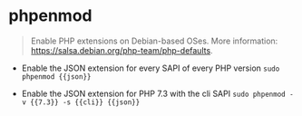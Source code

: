 # phpenmod
> Enable PHP extensions on Debian-based OSes.
> More information: <https://salsa.debian.org/php-team/php-defaults>.

- Enable the JSON extension for every SAPI of every PHP version
`sudo phpenmod {{json}}`

- Enable the JSON extension for PHP 7.3 with the cli SAPI
`sudo phpenmod -v {{7.3}} -s {{cli}} {{json}}`
